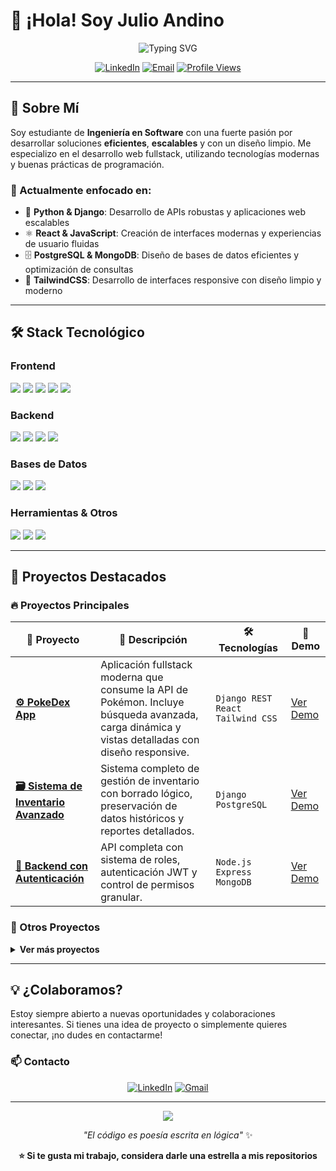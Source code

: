 # 👋 ¡Hola! Soy Julio Andino

<div align="center">
  <img src="https://readme-typing-svg.demolab.com?font=Fira+Code&pause=1000&color=2F81F7&center=true&vCenter=true&width=435&lines=Estudiante+de+Ingenier%C3%ADa+en+Software;Desarrollador+Full+Stack;Apasionado+por+el+C%C3%B3digo+Limpio" alt="Typing SVG" />
</div>

<div align="center">
  
[![LinkedIn](https://img.shields.io/badge/LinkedIn-0077B5?style=for-the-badge&logo=linkedin&logoColor=white)](https://www.linkedin.com/in/jandinoc/)
[![Email](https://img.shields.io/badge/Email-D14836?style=for-the-badge&logo=gmail&logoColor=white)](mailto:ignacioandino54@gmail.com)
[![Profile Views](https://komarev.com/ghpvc/?username=Kaisitop&color=blue&style=for-the-badge)](https://github.com/Kaisitop)

</div>

---

## 🚀 Sobre Mí

Soy estudiante de **Ingeniería en Software** con una fuerte pasión por desarrollar soluciones **eficientes**, **escalables** y con un diseño limpio. Me especializo en el desarrollo web fullstack, utilizando tecnologías modernas y buenas prácticas de programación.

### 🎯 Actualmente enfocado en:
- 🐍 **Python & Django**: Desarrollo de APIs robustas y aplicaciones web escalables
- ⚛️ **React & JavaScript**: Creación de interfaces modernas y experiencias de usuario fluidas
- 🗄️ **PostgreSQL & MongoDB**: Diseño de bases de datos eficientes y optimización de consultas
- 🎨 **TailwindCSS**: Desarrollo de interfaces responsive con diseño limpio y moderno

---

## 🛠️ Stack Tecnológico

### **Frontend**
<div>
  <img src="https://img.shields.io/badge/-React-20232A?style=for-the-badge&logo=react&logoColor=61DAFB" />
  <img src="https://img.shields.io/badge/-JavaScript-F7DF1E?style=for-the-badge&logo=javascript&logoColor=black" />
  <img src="https://img.shields.io/badge/-TailwindCSS-06B6D4?style=for-the-badge&logo=tailwindcss&logoColor=white" />
  <img src="https://img.shields.io/badge/-HTML5-E34F26?style=for-the-badge&logo=html5&logoColor=white" />
  <img src="https://img.shields.io/badge/-CSS3-1572B6?style=for-the-badge&logo=css3&logoColor=white" />
</div>

### **Backend**
<div>
  <img src="https://img.shields.io/badge/-Python-3776AB?style=for-the-badge&logo=python&logoColor=white" />
  <img src="https://img.shields.io/badge/-Django-092E20?style=for-the-badge&logo=django&logoColor=white" />
  <img src="https://img.shields.io/badge/-Node.js-43853D?style=for-the-badge&logo=node.js&logoColor=white" />
  <img src="https://img.shields.io/badge/-Express.js-000000?style=for-the-badge&logo=express&logoColor=white" />
</div>

### **Bases de Datos**
<div>
  <img src="https://img.shields.io/badge/-PostgreSQL-336791?style=for-the-badge&logo=postgresql&logoColor=white" />
  <img src="https://img.shields.io/badge/-MongoDB-47A248?style=for-the-badge&logo=mongodb&logoColor=white" />
  <img src="https://img.shields.io/badge/-SQLite-003B57?style=for-the-badge&logo=sqlite&logoColor=white" />
</div>

### **Herramientas & Otros**
<div>
  <img src="https://img.shields.io/badge/-Git-F05032?style=for-the-badge&logo=git&logoColor=white" />
  <img src="https://img.shields.io/badge/-GitHub-181717?style=for-the-badge&logo=github&logoColor=white" />
  <img src="https://img.shields.io/badge/-Postman-FF6C37?style=for-the-badge&logo=postman&logoColor=white" />
</div>

---

## 🚀 Proyectos Destacados

### 🔥 Proyectos Principales

<div align="center">

| 📱 Proyecto | 📝 Descripción | 🛠️ Tecnologías | 🔗 Demo |
|-------------|----------------|-----------------|---------|
| **[⚙️ PokeDex App](https://github.com/Kaisitop/Pokeapi)** | Aplicación fullstack moderna que consume la API de Pokémon. Incluye búsqueda avanzada, carga dinámica y vistas detalladas con diseño responsive. | `Django REST` `React` `Tailwind CSS` | [Ver Demo](#) |
| **[🗃️ Sistema de Inventario Avanzado](https://github.com/Kaisitop/prueba)** | Sistema completo de gestión de inventario con borrado lógico, preservación de datos históricos y reportes detallados. | `Django` `PostgreSQL` | [Ver Demo](#) |
| **[🔐 Backend con Autenticación](https://github.com/Kaisitop/Proyecto1)** | API completa con sistema de roles, autenticación JWT y control de permisos granular. | `Node.js` `Express` `MongoDB` | [Ver Demo](#) |

</div>

### 🔧 Otros Proyectos

<details>
<summary><b>Ver más proyectos</b></summary>

| Proyecto | Descripción | Tecnologías |
|----------|-------------|-------------|
| [📦 Gestión de Inventario](https://github.com/Kaisitop/invDjango) | Sistema básico de gestión de productos y stock con movimientos de inventario | `Django` `PostgreSQL` |
| [🔐 API Auth Django](https://github.com/Kaisitop/Autenticacion) | API RESTful para autenticación de usuarios con Django | `Django REST Framework` `SQLite` |
| [🔐 API Auth Node.js](https://github.com/Kaisitop/autenticacionjs) | API con validaciones robustas usando Zod y middleware personalizado | `Node.js` `Express` `MongoDB` `Zod` |

</details>

---

## 💡 ¿Colaboramos?

Estoy siempre abierto a nuevas oportunidades y colaboraciones interesantes. Si tienes una idea de proyecto o simplemente quieres conectar, ¡no dudes en contactarme!

### 📫 Contacto

<div align="center">
  
[![LinkedIn](https://img.shields.io/badge/LinkedIn-Conectemos-0077B5?style=for-the-badge&logo=linkedin&logoColor=white)](https://www.linkedin.com/in/jandinoc/)
[![Gmail](https://img.shields.io/badge/Gmail-Escribeme-D14836?style=for-the-badge&logo=gmail&logoColor=white)](mailto:ignacioandino54@gmail.com)

</div>

---

<div align="center">
  <img src="https://capsule-render.vercel.app/api?type=waving&color=gradient&height=100&section=footer"/>
</div>

<div align="center">
  
*"El código es poesía escrita en lógica"* ✨

**⭐ Si te gusta mi trabajo, considera darle una estrella a mis repositorios**

</div>
